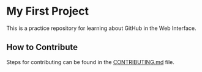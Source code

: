 # My First Project
This is a practice repository for learning about GitHub in the Web Interface.

## How to Contribute 
Steps for contributing can be found in the [CONTRIBUTING.md](/CONTRIBUTING.md) file. 
